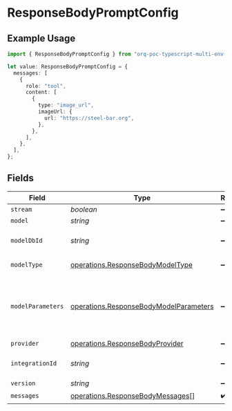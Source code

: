 # ResponseBodyPromptConfig

## Example Usage

```typescript
import { ResponseBodyPromptConfig } from "orq-poc-typescript-multi-env-version/models/operations";

let value: ResponseBodyPromptConfig = {
  messages: [
    {
      role: "tool",
      content: [
        {
          type: "image_url",
          imageUrl: {
            url: "https://steel-bar.org",
          },
        },
      ],
    },
  ],
};
```

## Fields

| Field                                                                                            | Type                                                                                             | Required                                                                                         | Description                                                                                      |
| ------------------------------------------------------------------------------------------------ | ------------------------------------------------------------------------------------------------ | ------------------------------------------------------------------------------------------------ | ------------------------------------------------------------------------------------------------ |
| `stream`                                                                                         | *boolean*                                                                                        | :heavy_minus_sign:                                                                               | N/A                                                                                              |
| `model`                                                                                          | *string*                                                                                         | :heavy_minus_sign:                                                                               | N/A                                                                                              |
| `modelDbId`                                                                                      | *string*                                                                                         | :heavy_minus_sign:                                                                               | The id of the resource                                                                           |
| `modelType`                                                                                      | [operations.ResponseBodyModelType](../../models/operations/responsebodymodeltype.md)             | :heavy_minus_sign:                                                                               | The type of the model                                                                            |
| `modelParameters`                                                                                | [operations.ResponseBodyModelParameters](../../models/operations/responsebodymodelparameters.md) | :heavy_minus_sign:                                                                               | Model Parameters: Not all parameters apply to every model                                        |
| `provider`                                                                                       | [operations.ResponseBodyProvider](../../models/operations/responsebodyprovider.md)               | :heavy_minus_sign:                                                                               | N/A                                                                                              |
| `integrationId`                                                                                  | *string*                                                                                         | :heavy_minus_sign:                                                                               | The id of the resource                                                                           |
| `version`                                                                                        | *string*                                                                                         | :heavy_minus_sign:                                                                               | N/A                                                                                              |
| `messages`                                                                                       | [operations.ResponseBodyMessages](../../models/operations/responsebodymessages.md)[]             | :heavy_check_mark:                                                                               | N/A                                                                                              |